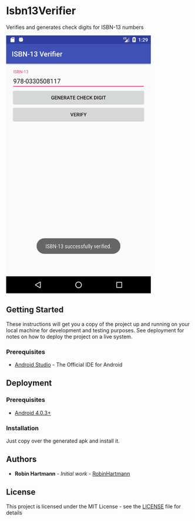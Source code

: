 # Isbn13Verifier
Verifies and generates check digits for ISBN-13 numbers

<img src="docs/images/main-activity.png" height="700">

## Getting Started

These instructions will get you a copy of the project up and running on your local machine for development and testing purposes. See deployment for notes on how to deploy the project on a live system.

### Prerequisites

* [Android Studio](https://developer.android.com/studio/index.html) - The Official IDE for Android

## Deployment

### Prerequisites

* [Android 4.0.3+](https://developer.android.com/about/versions/android-4.0.3.html)

### Installation

Just copy over the generated apk and install it.

## Authors

* **Robin Hartmann** - *Initial work* - [RobinHartmann](https://github.com/RobinHartmann)

## License

This project is licensed under the MIT License - see the [LICENSE](LICENSE) file for details
